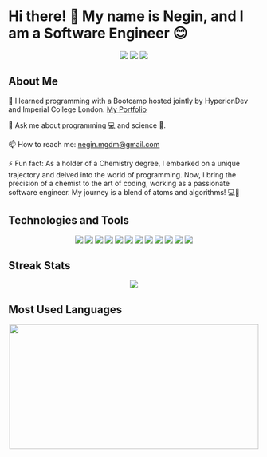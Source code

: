 # Hi there! 👋 My name is Negin, and I am a Software Engineer 😊

<p align="center">
  <a href="mailto:negin.mgdm@gmail.com"><img src="https://img.shields.io/badge/-Gmail-D14836?style=for-the-badge&logo=Gmail&logoColor=white"/></a>
  <a href="https://www.linkedin.com/in/negin-moghadam-a3905319b/"><img src="https://img.shields.io/badge/-LinkedIn-0077B5?style=for-the-badge&logo=LinkedIn&logoColor=white"/></a>
  <a href="https://leetcode.com/u/user7583uk/"><img src="https://img.shields.io/badge/-LeetCode-FFA116?style=for-the-badge&logo=LeetCode&logoColor=white"/></a>
</p>

## About Me

🌱 I learned programming with a Bootcamp hosted jointly by HyperionDev and Imperial College London. [My Portfolio](https://www.hyperiondev.com/portfolio/NM23080009040/)

💬 Ask me about programming 💻 and science 🧪.

📫 How to reach me: negin.mgdm@gmail.com

⚡ Fun fact: As a holder of a Chemistry degree, I embarked on a unique trajectory and delved into the world of programming. Now, I bring the precision of a chemist to the art of coding, working as a passionate software engineer. My journey is a blend of atoms and algorithms! 💻🔬

## Technologies and Tools

<p align="center">
  <img src="https://img.shields.io/badge/Python-3670A0?style=for-the-badge&logo=Python&logoColor=ffdd54"/>
  <img src="https://img.shields.io/badge/django-%23092E20.svg?style=for-the-badge&logo=django&logoColor=white"/>
  <img src="https://img.shields.io/badge/-JavaScript-F7DF1E?style=for-the-badge&logo=JavaScript&logoColor=black"/>
  <img src="https://img.shields.io/badge/SQLite-%2307405e.svg?style=for-the-badge&logo=SQLite&logoColor=white"/>
  <img src="https://img.shields.io/badge/-Git-F05032?style=for-the-badge&logo=Git&logoColor=white"/>
  <img src="https://img.shields.io/badge/github-%23121011.svg?style=for-the-badge&logo=github&logoColor=white"/>
  <img src="https://img.shields.io/badge/Visual%20Studio%20Code-0078d7.svg?style=for-the-badge&logo=visual-studio-code&logoColor=white"/>
  <img src="https://img.shields.io/badge/-HTML5-E34F26?style=for-the-badge&logo=HTML5&logoColor=white"/>
  <img src="https://img.shields.io/badge/-Bootstrap-7952B3?style=for-the-badge&logo=Bootstrap&logoColor=white"/>
  <img src="https://img.shields.io/badge/Microsoft_Excel-217346?style=for-the-badge&logo=microsoft-excel&logoColor=white"/>
  <img src="https://img.shields.io/badge/Microsoft_PowerPoint-B7472A?style=for-the-badge&logo=microsoft-powerpoint&logoColor=white"/>
  <img src="https://img.shields.io/badge/Microsoft_Word-2B579A?style=for-the-badge&logo=microsoft-word&logoColor=white"/>
</p>

## Streak Stats

<p align="center">
<img src="https://github-readme-streak-stats.herokuapp.com/?user=negin-mgdm&theme=dark&hide_border=false">
</p>

## Most Used Languages

<p align="center">
<img src="https://github-readme-stats.vercel.app/api/top-langs/?username=negin-mgdm&theme=radical&show_icons=true&hide_border=false&layout=compact" width="500" height="250"">
</p>

<!---
negin-mgdm/negin-mgdm is a ✨ special ✨ repository because its `README.md` (this file) appears on your GitHub profile.
You can click the Preview link to take a look at your changes.
--->
